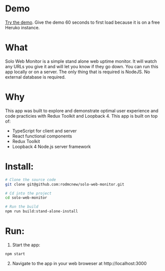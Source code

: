 # Demo
[Try the demo](https://solo-web-monitor.herokuapp.com/demo/reset-data). Give the demo 60 seconds to first load because it is on a free Heruko instance.

# What

Solo Web Monitor is a simple stand alone web uptime monitor. It will watch any URLs you give it and will let you know if they go down. You can run this app locally or on a server. The only thing that is required is NodeJS. No external database is required.

# Why
This app was built to explore and demonstrate optimal user experience and code practicies with Redux Toolkit and Loopback 4. This app is built on top of:
- TypeScript for client and server
- React functional components
- Redux Toolkit
- Loopback 4 Node.js server framework

# Install:
```bash
# Clone the source code
git clone git@github.com:rodmcnew/solo-web-monitor.git

# Cd into the project
cd solo-web-monitor

# Run the build
npm run build:stand-alone-install
```

# Run:
1) Start the app:
```bash
npm start
```
2) Navigate to the app in your web broweser at http://localhost:3000
